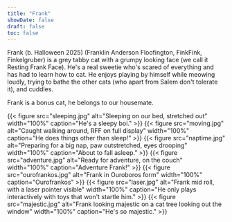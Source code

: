 ```yaml
---
title: "Frank"
showDate: false
draft: false
toc: false
---
```


Frank (b. Halloween 2025) (Franklin Anderson Floofington, FinkFink, Finkelgruber) is a grey tabby cat
with a grumpy looking face (we call it Resting Frank Face).
He's a real sweetie who's scared of everything and has had to learn how to cat. He enjoys playing by himself while
meowing loudly, trying to bathe the other cats (who apart from Salem don't tolerate it), and cuddles.

Frank is a bonus cat, he belongs to our housemate.

{{< figure src="sleeping.jpg" alt="Sleeping on our bed, stretched out" width="100%" caption="He's a sleepy boi." >}}
{{< figure src="moving.jpg" alt="Caught walking around, RFF on full display" width="100%" caption="He does things other than sleep!" >}}
{{< figure src="naptime.jpg" alt="Preparing for a big nap, paw outstretched, eyes drooping" width="100%" caption="About to fall asleep." >}}
{{< figure src="adventure.jpg" alt="Ready for adventure, on the couch" width="100%" caption="Adventure Frank!" >}}
{{< figure src="ourofrankos.jpg" alt="Frank in Ouroboros form" width="100%" caption="Ourofrankos" >}}
{{< figure src="laser.jpg" alt="Frank mid roll, with a laser pointer visible" width="100%" caption="He only plays interactively with toys that won't startle him." >}}
{{< figure src="majestic.jpg" alt="Frank looking majestic on a cat tree looking out the window" width="100%" caption="He's so majestic." >}}

